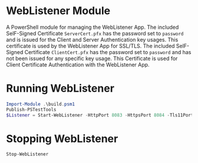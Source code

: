 # WebListener Module

A PowerShell module for managing the WebListener App. The included SelF-Signed Certificate `ServerCert.pfx` has the password set to `password` and is issued for the Client and Server Authentication key usages. This certificate is used by the WebListener App for SSL/TLS. The included SelF-Signed Certificate `ClientCert.pfx` has the password set to `password` and has not been issued for any specific key usage. This Certificate is used for Client Certificate Authentication with the WebListener App.

# Running WebListener

```powershell
Import-Module .\build.psm1
Publish-PSTestTools
$Listener = Start-WebListener -HttpPort 8083 -HttpsPort 8084 -Tls11Port 8085 -TlsPort 8086
```

# Stopping WebListener

```powershell
Stop-WebListener
```
